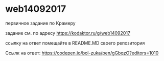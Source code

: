 # web14092017
первичное задание по Крамеру

задание см. по адресу
https://kodaktor.ru/g/web14092017

ссылку на ответ помещайте в README.MD своего репозитория

Ссылк на ответ: https://codepen.io/bol-zuka/pen/gGbqzO?editors=1010
